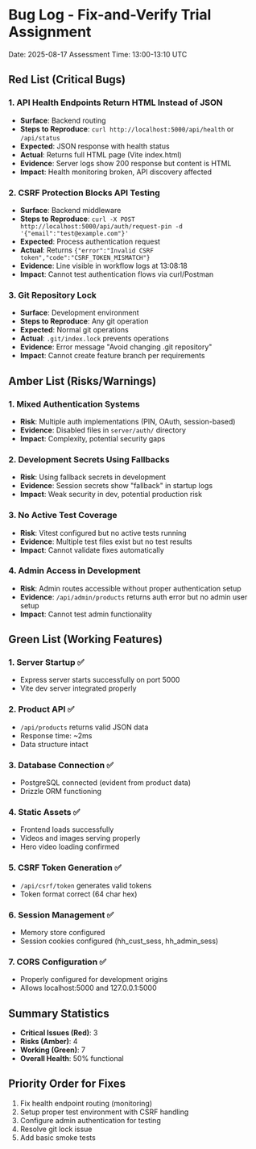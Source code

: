 # Bug Log - Fix-and-Verify Trial Assignment
Date: 2025-08-17
Assessment Time: 13:00-13:10 UTC

## Red List (Critical Bugs)
### 1. API Health Endpoints Return HTML Instead of JSON
- **Surface**: Backend routing
- **Steps to Reproduce**: `curl http://localhost:5000/api/health` or `/api/status`
- **Expected**: JSON response with health status
- **Actual**: Returns full HTML page (Vite index.html)
- **Evidence**: Server logs show 200 response but content is HTML
- **Impact**: Health monitoring broken, API discovery affected

### 2. CSRF Protection Blocks API Testing
- **Surface**: Backend middleware
- **Steps to Reproduce**: `curl -X POST http://localhost:5000/api/auth/request-pin -d '{"email":"test@example.com"}'`
- **Expected**: Process authentication request
- **Actual**: Returns `{"error":"Invalid CSRF token","code":"CSRF_TOKEN_MISMATCH"}`
- **Evidence**: Line visible in workflow logs at 13:08:18
- **Impact**: Cannot test authentication flows via curl/Postman

### 3. Git Repository Lock
- **Surface**: Development environment
- **Steps to Reproduce**: Any git operation
- **Expected**: Normal git operations
- **Actual**: `.git/index.lock` prevents operations
- **Evidence**: Error message "Avoid changing .git repository"
- **Impact**: Cannot create feature branch per requirements

## Amber List (Risks/Warnings)
### 1. Mixed Authentication Systems
- **Risk**: Multiple auth implementations (PIN, OAuth, session-based)
- **Evidence**: Disabled files in `server/auth/` directory
- **Impact**: Complexity, potential security gaps

### 2. Development Secrets Using Fallbacks
- **Risk**: Using fallback secrets in development
- **Evidence**: Session secrets show "fallback" in startup logs
- **Impact**: Weak security in dev, potential production risk

### 3. No Active Test Coverage
- **Risk**: Vitest configured but no active tests running
- **Evidence**: Multiple test files exist but no test results
- **Impact**: Cannot validate fixes automatically

### 4. Admin Access in Development
- **Risk**: Admin routes accessible without proper authentication setup
- **Evidence**: `/api/admin/products` returns auth error but no admin user setup
- **Impact**: Cannot test admin functionality

## Green List (Working Features)
### 1. Server Startup ✅
- Express server starts successfully on port 5000
- Vite dev server integrated properly

### 2. Product API ✅
- `/api/products` returns valid JSON data
- Response time: ~2ms
- Data structure intact

### 3. Database Connection ✅
- PostgreSQL connected (evident from product data)
- Drizzle ORM functioning

### 4. Static Assets ✅
- Frontend loads successfully
- Videos and images serving properly
- Hero video loading confirmed

### 5. CSRF Token Generation ✅
- `/api/csrf/token` generates valid tokens
- Token format correct (64 char hex)

### 6. Session Management ✅
- Memory store configured
- Session cookies configured (hh_cust_sess, hh_admin_sess)

### 7. CORS Configuration ✅
- Properly configured for development origins
- Allows localhost:5000 and 127.0.0.1:5000

## Summary Statistics
- **Critical Issues (Red)**: 3
- **Risks (Amber)**: 4
- **Working (Green)**: 7
- **Overall Health**: 50% functional

## Priority Order for Fixes
1. Fix health endpoint routing (monitoring)
2. Setup proper test environment with CSRF handling
3. Configure admin authentication for testing
4. Resolve git lock issue
5. Add basic smoke tests